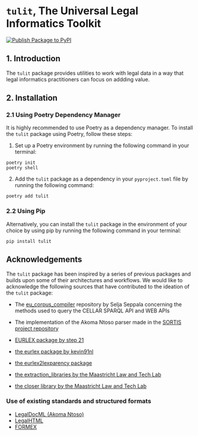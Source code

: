 # `tulit`, The Universal Legal Informatics Toolkit

[![Publish Package to PyPI](https://github.com/AlessioNar/op_cellar/actions/workflows/publish.yml/badge.svg)](https://github.com/AlessioNar/op_cellar/actions/workflows/publish.yml)

## 1. Introduction

The `tulit` package provides utilities to work with legal data in a way that legal informatics practitioners can focus on addding value. 

## 2. Installation

### 2.1 Using Poetry Dependency Manager
It is highly recommended to use Poetry as a dependency manager. To install the `tulit` package using Poetry, follow these steps:

1. Set up a Poetry environment by running the following command in your terminal:

```
poetry init
poetry shell
```


2. Add the `tulit` package as a dependency in your `pyproject.toml` file by running the following command:

```
poetry add tulit
```

### 2.2 Using Pip

Alternatively, you can install the `tulit` package in the environment of your choice by using pip by running the following command in your terminal:

```
pip install tulit
```

## Acknowledgements

The `tulit` package has been inspired by a series of previous packages and builds upon some of their architectures and workflows. We would like to acknowledge the following sources that have contributed to the ideation of the `tulit` package:

* The [eu_corpus_compiler](https://github.com/seljaseppala/eu_corpus_compiler) repository by Selja Seppala concerning the methods used to query the CELLAR SPARQL API and WEB APIs
* The implementation of the Akoma Ntoso parser made in the [SORTIS project repository](https://code.europa.eu/regulatory-reporting/sortis)

* [EURLEX package by step 21](https://github.com/step21/eurlex)
* [the eurlex package by kevin91nl](https://github.com/kevin91nl/eurlex/)
* [the eurlex2lexparency package](https://github.com/Lexparency/eurlex2lexparency)
* [the extraction_libraries by the Maastricht Law and Tech Lab](https://github.com/maastrichtlawtech/extraction_libraries)
* [the closer library by the Maastricht Law and Tech Lab](https://github.com/maastrichtlawtech/closer)

### Use of existing standards and structured formats

* [LegalDocML (Akoma Ntoso)](https://groups.oasis-open.org/communities/tc-community-home2?CommunityKey=3425f20f-b704-4076-9fab-018dc7d3efbe)
* [LegalHTML](https://art.uniroma2.it/legalhtml/)
* [FORMEX](https://op.europa.eu/documents/3938058/5910419/formex_manual_on_screen_version.html)


